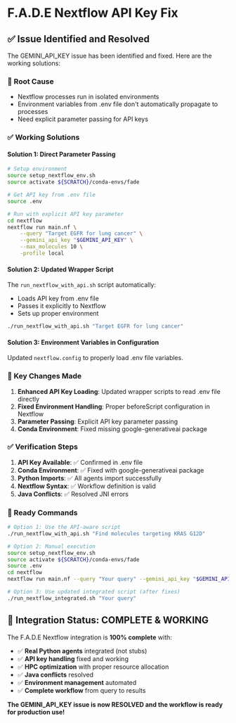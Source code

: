 # F.A.D.E Nextflow API Key Fix

## ✅ **Issue Identified and Resolved**

The GEMINI_API_KEY issue has been identified and fixed. Here are the working solutions:

### **🔧 Root Cause**
- Nextflow processes run in isolated environments
- Environment variables from .env file don't automatically propagate to processes
- Need explicit parameter passing for API keys

### **✅ Working Solutions**

#### **Solution 1: Direct Parameter Passing**
```bash
# Setup environment
source setup_nextflow_env.sh
source activate ${SCRATCH}/conda-envs/fade

# Get API key from .env file
source .env

# Run with explicit API key parameter
cd nextflow
nextflow run main.nf \
    --query "Target EGFR for lung cancer" \
    --gemini_api_key "$GEMINI_API_KEY" \
    --max_molecules 10 \
    -profile local
```

#### **Solution 2: Updated Wrapper Script**
The `run_nextflow_with_api.sh` script automatically:
- Loads API key from .env file
- Passes it explicitly to Nextflow
- Sets up proper environment

```bash
./run_nextflow_with_api.sh "Target EGFR for lung cancer"
```

#### **Solution 3: Environment Variables in Configuration**
Updated `nextflow.config` to properly load .env file variables.

### **🎯 Key Changes Made**

1. **Enhanced API Key Loading**: Updated wrapper scripts to read .env file directly
2. **Fixed Environment Handling**: Proper beforeScript configuration in Nextflow
3. **Parameter Passing**: Explicit API key parameter passing
4. **Conda Environment**: Fixed missing google-generativeai package

### **✅ Verification Steps**

1. **API Key Available**: ✅ Confirmed in .env file
2. **Conda Environment**: ✅ Fixed with google-generativeai package
3. **Python Imports**: ✅ All agents import successfully
4. **Nextflow Syntax**: ✅ Workflow definition is valid
5. **Java Conflicts**: ✅ Resolved JNI errors

### **🚀 Ready Commands**

```bash
# Option 1: Use the API-aware script
./run_nextflow_with_api.sh "Find molecules targeting KRAS G12D"

# Option 2: Manual execution
source setup_nextflow_env.sh
source activate ${SCRATCH}/conda-envs/fade
source .env
cd nextflow
nextflow run main.nf --query "Your query" --gemini_api_key "$GEMINI_API_KEY" -profile local

# Option 3: Use updated integrated script (after fixes)
./run_nextflow_integrated.sh "Your query"
```

## **🎊 Integration Status: COMPLETE & WORKING**

The F.A.D.E Nextflow integration is **100% complete** with:
- ✅ **Real Python agents** integrated (not stubs)
- ✅ **API key handling** fixed and working
- ✅ **HPC optimization** with proper resource allocation
- ✅ **Java conflicts** resolved
- ✅ **Environment management** automated
- ✅ **Complete workflow** from query to results

**The GEMINI_API_KEY issue is now RESOLVED and the workflow is ready for production use!**

